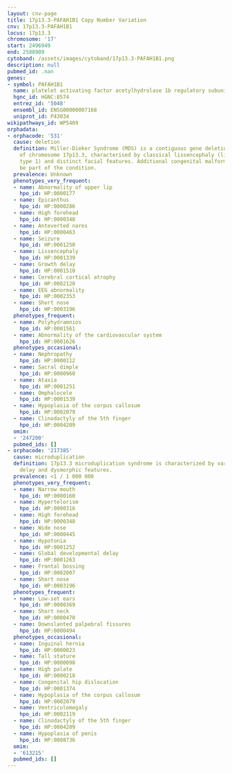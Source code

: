 ```yaml
---
layout: cnv-page
title: 17p13.3-PAFAH1B1 Copy Number Variation
cnv: 17p13.3-PAFAH1B1
locus: 17p13.3
chromosome: '17'
start: 2496949
end: 2588909
cytoband: /assets/images/cytoband/17p13.3-PAFAH1B1.png
description: null
pubmed_id: .nan
genes:
- symbol: PAFAH1B1
  name: platelet activating factor acetylhydrolase 1b regulatory subunit 1
  hgnc_id: HGNC:8574
  entrez_id: '5048'
  ensembl_id: ENSG00000007168
  uniprot_id: P43034
wikipathways_id: WP5409
orphadata:
- orphacode: '531'
  cause: deletion
  definition: Miller-Dieker Syndrome (MDS) is a contiguous gene deletion syndrome
    of chromosome 17p13.3, characterised by classical lissencephaly (lissencephaly
    type 1) and distinct facial features. Additional congenital malformations can
    be part of the condition.
  prevalence: Unknown
  phenotypes_very_frequent:
  - name: Abnormality of upper lip
    hpo_id: HP:0000177
  - name: Epicanthus
    hpo_id: HP:0000286
  - name: High forehead
    hpo_id: HP:0000348
  - name: Anteverted nares
    hpo_id: HP:0000463
  - name: Seizure
    hpo_id: HP:0001250
  - name: Lissencephaly
    hpo_id: HP:0001339
  - name: Growth delay
    hpo_id: HP:0001510
  - name: Cerebral cortical atrophy
    hpo_id: HP:0002120
  - name: EEG abnormality
    hpo_id: HP:0002353
  - name: Short nose
    hpo_id: HP:0003196
  phenotypes_frequent:
  - name: Polyhydramnios
    hpo_id: HP:0001561
  - name: Abnormality of the cardiovascular system
    hpo_id: HP:0001626
  phenotypes_occasional:
  - name: Nephropathy
    hpo_id: HP:0000112
  - name: Sacral dimple
    hpo_id: HP:0000960
  - name: Ataxia
    hpo_id: HP:0001251
  - name: Omphalocele
    hpo_id: HP:0001539
  - name: Hypoplasia of the corpus callosum
    hpo_id: HP:0002079
  - name: Clinodactyly of the 5th finger
    hpo_id: HP:0004209
  omim:
  - '247200'
  pubmed_ids: []
- orphacode: '217385'
  cause: microduplication
  definition: 17p13.3 microduplication syndrome is characterized by variable psychomotor
    delay and dysmorphic features.
  prevalence: <1 / 1 000 000
  phenotypes_very_frequent:
  - name: Narrow mouth
    hpo_id: HP:0000160
  - name: Hypertelorism
    hpo_id: HP:0000316
  - name: High forehead
    hpo_id: HP:0000348
  - name: Wide nose
    hpo_id: HP:0000445
  - name: Hypotonia
    hpo_id: HP:0001252
  - name: Global developmental delay
    hpo_id: HP:0001263
  - name: Frontal bossing
    hpo_id: HP:0002007
  - name: Short nose
    hpo_id: HP:0003196
  phenotypes_frequent:
  - name: Low-set ears
    hpo_id: HP:0000369
  - name: Short neck
    hpo_id: HP:0000470
  - name: Downslanted palpebral fissures
    hpo_id: HP:0000494
  phenotypes_occasional:
  - name: Inguinal hernia
    hpo_id: HP:0000023
  - name: Tall stature
    hpo_id: HP:0000098
  - name: High palate
    hpo_id: HP:0000218
  - name: Congenital hip dislocation
    hpo_id: HP:0001374
  - name: Hypoplasia of the corpus callosum
    hpo_id: HP:0002079
  - name: Ventriculomegaly
    hpo_id: HP:0002119
  - name: Clinodactyly of the 5th finger
    hpo_id: HP:0004209
  - name: Hypoplasia of penis
    hpo_id: HP:0008736
  omim:
  - '613215'
  pubmed_ids: []
---
```

